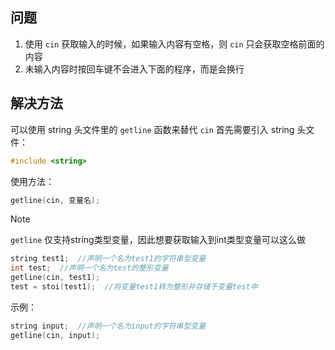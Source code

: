 ## 问题
1. 使用 `cin` 获取输入的时候，如果输入内容有空格，则 `cin` 只会获取空格前面的内容
2. 未输入内容时按回车键不会进入下面的程序，而是会换行
## 解决方法
可以使用 string 头文件里的 `getline` 函数来替代 `cin`
首先需要引入 string 头文件：
```cpp
#include <string>
```
使用方法：
```cpp
getline(cin, 变量名);
```
> [!NOTE]
> `getline` 仅支持string类型变量，因此想要获取输入到int类型变量可以这么做
> ```cpp
> string test1;  //声明一个名为test1的字符串型变量
> int test;  //声明一个名为test的整形变量
> getline(cin, test1);
> test = stoi(test1);  //将变量test1转为整形并存储于变量test中
> ```

示例：
```cpp
string input;  //声明一个名为input的字符串型变量
getline(cin, input);
```
<!-- ##{"script":"<script src='https://blog.meekdai.com/Gmeek/plugins/GmeekTOC.js'></script>"}## -->